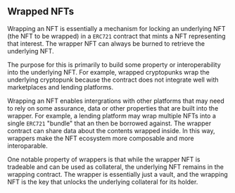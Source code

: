 ## Wrapped NFTs

Wrapping an NFT is essentially a mechanism for locking an underlying NFT (the NFT to be wrapped) in a `ERC721` contract that mints a NFT representing that interest. The wrapper NFT can always be burned to retrieve the underlying NFT.

The purpose for this is primarily to build some property or interoperability into the underlying NFT. For example, wrapped cryptopunks wrap the underlying cryptopunk because the contract does not integrate well with marketplaces and lending platforms.

Wrapping an NFT enables intergrations with other platforms that may need to rely on some assurance, data or other properties that are built into the wrapper. For example, a lending platform may wrap multiple NFTs into a single `ERC721` "bundle" that an then be borrowed against. The wrapper contract can share data about the contents wrapped inside. In this way, wrappers make the NFT ecosystem more composable and more interoparable.

One notable property of wrappers is that while the wrapper NFT is tradeable and can be used as collateral, the underlying NFT remains in the wrapping contract. The wrapper is essentially just a vault, and the wrapping NFT is the key that unlocks the underlying collateral for its holder.
